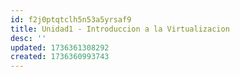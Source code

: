 ```yaml
---
id: f2j0ptqtclh5n53a5yrsaf9
title: Unidad1 - Introduccion a la Virtualizacion
desc: ''
updated: 1736361308292
created: 1736360993743
---
```


